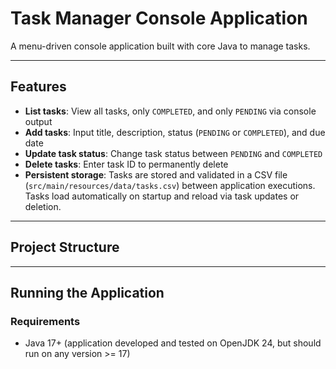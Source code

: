 # Task Manager Console Application

A menu-driven console application built with core Java to manage tasks.

---
## Features
- **List tasks**: View all tasks, only `COMPLETED`, and only `PENDING` via console output
- **Add tasks**: Input title, description, status (`PENDING` or `COMPLETED`), and due date
- **Update task status**: Change task status between `PENDING` and `COMPLETED`
- **Delete tasks**: Enter task ID to permanently delete
- **Persistent storage**: Tasks are stored and validated in a CSV file (`src/main/resources/data/tasks.csv`) between 
application executions. Tasks load automatically on startup and reload via task updates or deletion.

---

## Project Structure


---

## Running the Application

### Requirements
- Java 17+ (application developed and tested on OpenJDK 24, but should run on any version >= 17)